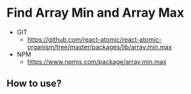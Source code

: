 Find Array Min and Array Max 
===============
   * GIT
      * https://github.com/react-atomic/react-atomic-organism/tree/master/packages/lib/array.min.max
   * NPM
      * https://www.npmjs.com/package/array.min.max

## How to use?

